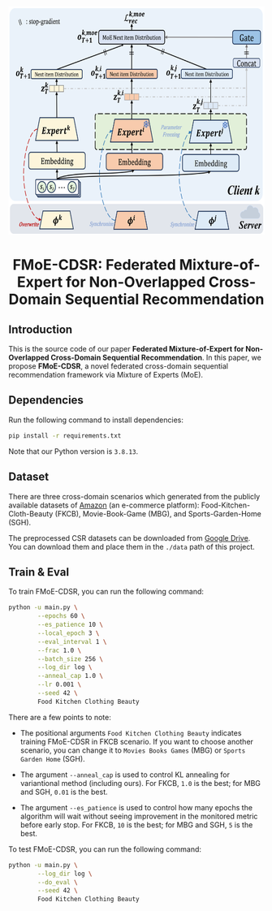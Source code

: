 <p align="center">
<img src="pic/FMoE_CDSR-method.png" width="700" height="450">
</p>

<div align="center">

# FMoE-CDSR: Federated Mixture-of-Expert for Non-Overlapped Cross-Domain Sequential Recommendation
</div>

## Introduction

This is the source code of our paper **Federated Mixture-of-Expert for Non-Overlapped Cross-Domain Sequential Recommendation**. In this paper, we propose **FMoE-CDSR**, a novel federated cross-domain sequential recommendation framework via Mixture of Experts (MoE). 

## Dependencies

Run the following command to install dependencies:
```bash
pip install -r requirements.txt
```
Note that our Python version is `3.8.13`.

## Dataset

There are three cross-domain scenarios which generated from the publicly available datasets of [Amazon](https://jmcauley.ucsd.edu/data/amazon/}{https://jmcauley.ucsd.edu/data/amazon/) (an e-commerce platform): Food-Kitchen-Cloth-Beauty (FKCB), Movie-Book-Game (MBG), and Sports-Garden-Home (SGH). 

The preprocessed CSR datasets can be downloaded from [Google Drive](https://drive.google.com/drive/folders/1NnZN3LhzdpxwaHiOW8GAUS8noTbdLlQt?usp=drive_link). You can download them and place them in the `./data` path of this project.

## Train & Eval

To train FMoE-CDSR, you can run the following command:

```bash
python -u main.py \
        --epochs 60 \
        --es_patience 10 \
        --local_epoch 3 \
        --eval_interval 1 \
        --frac 1.0 \
        --batch_size 256 \
        --log_dir log \
        --anneal_cap 1.0 \
        --lr 0.001 \
        --seed 42 \
        Food Kitchen Clothing Beauty
```
There are a few points to note:

- The positional arguments `Food Kitchen Clothing Beauty` indicates training FMoE-CDSR in FKCB scenario. If you want to choose another scenario, you can change it to `Movies Books Games` (MBG) or `Sports Garden Home` (SGH).

- The argument `--anneal_cap` is used to control KL annealing for variantional method (including ours). For FKCB, `1.0` is the best; for MBG and SGH, `0.01` is the best.

- The argument `--es_patience` is used to control how many epochs the algorithm will wait without seeing improvement in the monitored metric before early stop. For FKCB, `10` is the best; for MBG and SGH, `5` is the best.

To test FMoE-CDSR, you can run the following command:
```bash
python -u main.py \
        --log_dir log \
        --do_eval \
        --seed 42 \
        Food Kitchen Clothing Beauty
```
